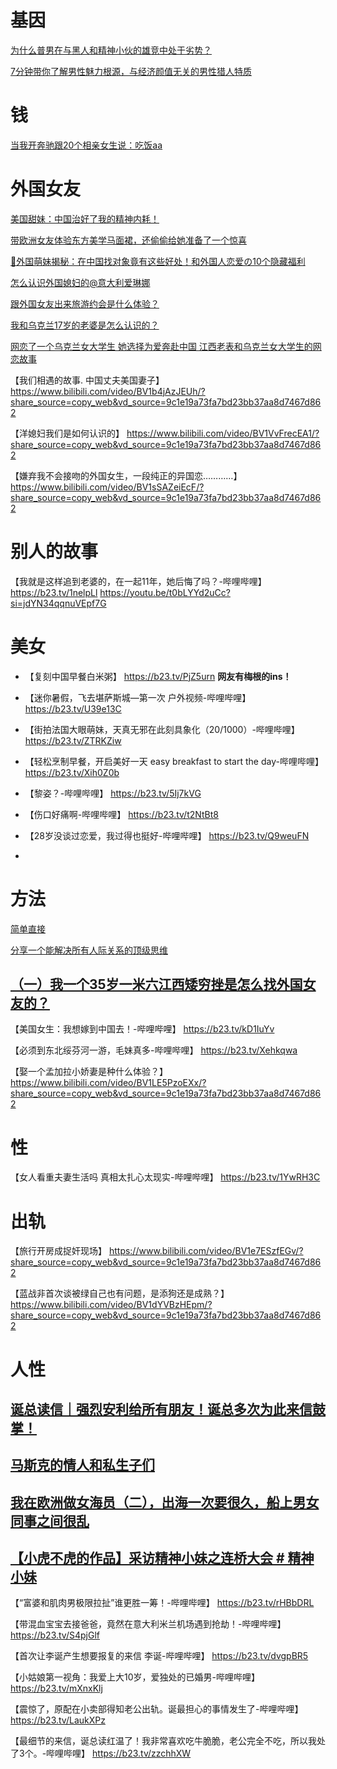 # 基因
[为什么普男在与黑人和精神小伙的雄竞中处于劣势？](https://b23.tv/2EWG1XA)

[7分钟带你了解男性魅力根源，与经济颜值无关的男性猎人特质](https://b23.tv/LevHJbb)


# 钱
[当我开奔驰跟20个相亲女生说：吃饭aa](https://v.douyin.com/Zc0fUmhqcDg/)


# 外国女友
[美国甜妹：中国治好了我的精神内耗！](https://v.douyin.com/K1jgc20WcUM/)

[带欧洲女友体验东方美学马面裙，还偷偷给她准备了一个惊喜](https://v.douyin.com/1M2TXYbtYXA/)

[🎀外国萌妹揭秘：在中国找对象竟有这些好处！和外国人恋爱の10个隐藏福利](https://b23.tv/cwOnA3G)

[怎么认识外国媳妇的@意大利爱琳娜](https://v.douyin.com/LKylp4dfd78/)

[跟外国女友出来旅游约会是什么体验？](https://v.douyin.com/PXRzgxNQSaQ/)

[我和乌克兰17岁的老婆是怎么认识的？](https://v.douyin.com/erjtzmSd-sI/)

[网恋了一个乌克兰女大学生 她选择为爱奔赴中国 江西老表和乌克兰女大学生的网恋故事](https://v.douyin.com/I6LoR7bbkXw/)




【我们相遇的故事. 中国丈夫美国妻子】 https://www.bilibili.com/video/BV1b4jAzJEUh/?share_source=copy_web&vd_source=9c1e19a73fa7bd23bb37aa8d7467d862

【洋媳妇我们是如何认识的】 https://www.bilibili.com/video/BV1VvFrecEA1/?share_source=copy_web&vd_source=9c1e19a73fa7bd23bb37aa8d7467d862

【嫌弃我不会接吻的外国女生，一段纯正的异国恋…………】 https://www.bilibili.com/video/BV1sSAZeiEcF/?share_source=copy_web&vd_source=9c1e19a73fa7bd23bb37aa8d7467d862


# 别人的故事
【我就是这样追到老婆的，在一起11年，她后悔了吗？-哔哩哔哩】 https://b23.tv/1nelpLl
https://youtu.be/t0bLYYd2uCc?si=jdYN34qqnuVEpf7G

# 美女
- 【复刻中国早餐白米粥】 https://b23.tv/PjZ5urn
**网友有梅根的ins！**
- 【迷你暑假，飞去堪萨斯城—第一次 户外视频-哔哩哔哩】 https://b23.tv/U39e13C

- 【街拍法国大眼萌妹，天真无邪在此刻具象化（20/1000）-哔哩哔哩】 https://b23.tv/ZTRKZiw

- 【轻松烹制早餐，开启美好一天 easy breakfast to start the day-哔哩哔哩】 https://b23.tv/Xih0Z0b

- 【黎姿？-哔哩哔哩】 https://b23.tv/5Ij7kVG

- 【伤口好痛啊-哔哩哔哩】 https://b23.tv/t2NtBt8
- 【28岁没谈过恋爱，我过得也挺好-哔哩哔哩】 https://b23.tv/Q9weuFN
- 

# 方法
[简单直接](https://youtube.com/shorts/qdqWm-6MGO8?si=3vuG18FDHflRjoci)

[分享一个能解决所有人际关系的顶级思维](https://v.douyin.com/UDPEn6ncOlQ/)

## [（一）我一个35岁一米六江西矮穷挫是怎么找外国女友的？](https://www.douyin.com/video/7449348545053740340)

【美国女生：我想嫁到中国去！-哔哩哔哩】 https://b23.tv/kD1IuYv

【必须到东北绥芬河一游，毛妹真多-哔哩哔哩】 https://b23.tv/Xehkqwa

【娶一个孟加拉小娇妻是种什么体验？】 https://www.bilibili.com/video/BV1LE5PzoEXx/?share_source=copy_web&vd_source=9c1e19a73fa7bd23bb37aa8d7467d862

# 性
【女人看重夫妻生活吗 真相太扎心太现实-哔哩哔哩】 https://b23.tv/1YwRH3C



# 出轨
【旅行开房成捉奸现场】 https://www.bilibili.com/video/BV1e7ESzfEGv/?share_source=copy_web&vd_source=9c1e19a73fa7bd23bb37aa8d7467d862

【蓝战非首次谈被绿自己也有问题，是添狗还是成熟？】 https://www.bilibili.com/video/BV1dYVBzHEpm/?share_source=copy_web&vd_source=9c1e19a73fa7bd23bb37aa8d7467d862




# 人性
## [诞总读信｜强烈安利给所有朋友！诞总多次为此来信鼓掌！](https://b23.tv/VzL6wPW)

## [马斯克的情人和私生子们](https://b23.tv/ZSAK6vl)


## [我在欧洲做女海员（二），出海一次要很久，船上男女同事之间很乱](https://www.bilibili.com/video/BV1P3fGYcEK7/?spm_id_from=333.999.0.0&vd_source=22af953ea4c09540ad1966711a2d53f0)


## [【小虎不虎的作品】采访精神小妹之连桥大会 # 精神小妹](https://www.douyin.com/video/7462704629361528102)

【“富婆和肌肉男极限拉扯”谁更胜一筹！-哔哩哔哩】 https://b23.tv/rHBbDRL


【带混血宝宝去接爸爸，竟然在意大利米兰机场遇到抢劫！-哔哩哔哩】 https://b23.tv/S4pjGlf

【首次让李诞产生想要报复的来信 李诞-哔哩哔哩】 https://b23.tv/dvgpBR5

【小姑娘第一视角：我爱上大10岁，爱独处的已婚男-哔哩哔哩】 https://b23.tv/mXnxKlj

【震惊了，原配在小卖部得知老公出轨。诞最担心的事情发生了-哔哩哔哩】 https://b23.tv/LaukXPz

【最细节的来信，诞总读红温了！我非常喜欢吃牛脆脆，老公完全不吃，所以我处了3个。-哔哩哔哩】 https://b23.tv/zzchhXW


